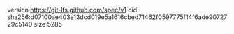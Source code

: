 version https://git-lfs.github.com/spec/v1
oid sha256:d07100ae403e13dcd019e5a1616cbed71462f0597775f14f6ade9072729c5140
size 5285
